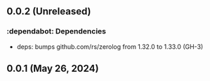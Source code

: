 ## 0.0.2 (Unreleased)

### :dependabot: **Dependencies**

* deps: bumps github.com/rs/zerolog from 1.32.0 to 1.33.0 (GH-3)

## 0.0.1 (May 26, 2024)
